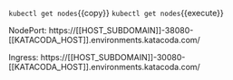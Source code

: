 `kubectl get nodes`{{copy}}
`kubectl get nodes`{{execute}}

NodePort: https://[[HOST_SUBDOMAIN]]-38080-[[KATACODA_HOST]].environments.katacoda.com/

Ingress: https://[[HOST_SUBDOMAIN]]-30080-[[KATACODA_HOST]].environments.katacoda.com/
